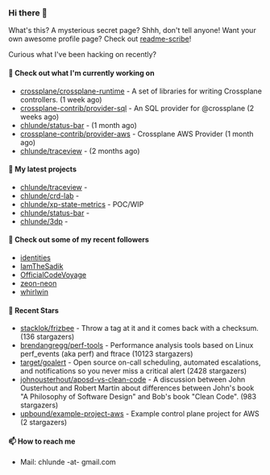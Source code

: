 ### Hi there 👋

What's this? A mysterious secret page? Shhh, don't tell anyone!
Want your own awesome profile page? Check out [readme-scribe](https://github.com/muesli/readme-scribe)!

Curious what I've been hacking on recently?

#### 👷 Check out what I'm currently working on

- [crossplane/crossplane-runtime](https://github.com/crossplane/crossplane-runtime) - A set of libraries for writing Crossplane controllers. (1 week ago)
- [crossplane-contrib/provider-sql](https://github.com/crossplane-contrib/provider-sql) - An SQL provider for @crossplane (2 weeks ago)
- [chlunde/status-bar](https://github.com/chlunde/status-bar) -  (1 month ago)
- [crossplane-contrib/provider-aws](https://github.com/crossplane-contrib/provider-aws) - Crossplane AWS Provider (1 month ago)
- [chlunde/traceview](https://github.com/chlunde/traceview) -  (2 months ago)

#### 🌱 My latest projects

- [chlunde/traceview](https://github.com/chlunde/traceview) - 
- [chlunde/crd-lab](https://github.com/chlunde/crd-lab) - 
- [chlunde/xp-state-metrics](https://github.com/chlunde/xp-state-metrics) - POC/WIP
- [chlunde/status-bar](https://github.com/chlunde/status-bar) - 
- [chlunde/3dp](https://github.com/chlunde/3dp) - 



#### 👯 Check out some of my recent followers

- [identities](https://github.com/identities)
- [IamTheSadik](https://github.com/IamTheSadik)
- [OfficialCodeVoyage](https://github.com/OfficialCodeVoyage)
- [zeon-neon](https://github.com/zeon-neon)
- [whirlwin](https://github.com/whirlwin)

#### 🌟 Recent Stars

- [stacklok/frizbee](https://github.com/stacklok/frizbee) - Throw a tag at it and it comes back with a checksum. (136 stargazers)
- [brendangregg/perf-tools](https://github.com/brendangregg/perf-tools) - Performance analysis tools based on Linux perf_events (aka perf) and ftrace (10123 stargazers)
- [target/goalert](https://github.com/target/goalert) - Open source on-call scheduling, automated escalations, and notifications so you never miss a critical alert (2428 stargazers)
- [johnousterhout/aposd-vs-clean-code](https://github.com/johnousterhout/aposd-vs-clean-code) - A discussion between John Ousterhout and Robert Martin about differences between John&#39;s book &#34;A Philosophy of Software Design&#34; and Bob&#39;s book &#34;Clean Code&#34;. (983 stargazers)
- [upbound/example-project-aws](https://github.com/upbound/example-project-aws) - Example control plane project for AWS (2 stargazers)

#### 📫 How to reach me

- Mail: chlunde -at- gmail.com
